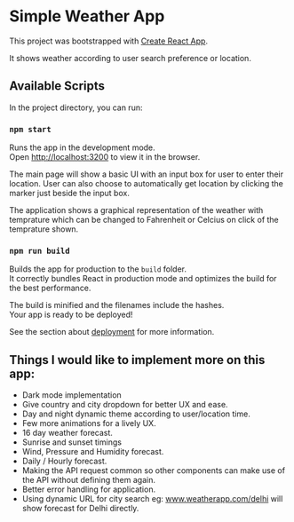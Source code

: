 # Simple Weather App

This project was bootstrapped with [Create React App](https://github.com/facebook/create-react-app).

It shows weather according to user search preference or location.

## Available Scripts

In the project directory, you can run:

### `npm start`

Runs the app in the development mode.\
Open [http://localhost:3200](http://localhost:3200) to view it in the browser.

The main page will show a basic UI with an input box for user to enter their location.
User can also choose to automatically get location by clicking the marker just beside the input box.

The application shows a graphical representation of the weather with temprature which can be changed to Fahrenheit or Celcius on click of the temprature shown.

### `npm run build`

Builds the app for production to the `build` folder.\
It correctly bundles React in production mode and optimizes the build for the best performance.

The build is minified and the filenames include the hashes.\
Your app is ready to be deployed!

See the section about [deployment](https://facebook.github.io/create-react-app/docs/deployment) for more information.

##
## Things I would like to implement more on this app:
 - Dark mode implementation
 - Give country and city dropdown for better UX and ease.
 - Day and night dynamic theme according to user/location time.
 - Few more animations for a lively UX.
 - 16 day weather forecast.
 - Sunrise and sunset timings
 - Wind, Pressure and Humidity forecast.
 - Daily / Hourly forecast.
  - Making the API request common so other components can make use of the API without defining them again.
 - Better error handling for application.
 - Using dynamic URL for city search eg: www.weatherapp.com/delhi will show forecast for Delhi directly.
